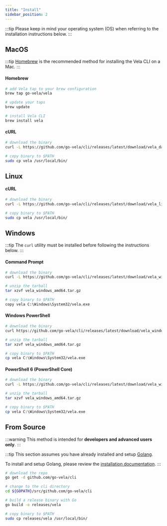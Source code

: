 ```yaml
---
title: "Install"
sidebar_position: 2
---
```


:::tip
Please keep in mind your operating system (OS) when referring to the installation instructions below.
:::

## MacOS

:::tip
[Homebrew](https://brew.sh/) is the recommended method for installing the Vela CLI on a Mac.
:::

#### Homebrew

```sh
# add Vela tap to your brew configuration
brew tap go-vela/vela

# update your taps
brew update

# install Vela CLI
brew install vela
```

#### cURL

```sh
# download the binary
curl -L https://github.com/go-vela/cli/releases/latest/download/vela_darwin_amd64.tar.gz | tar zx

# copy binary to $PATH
sudo cp vela /usr/local/bin/
```

## Linux

#### cURL

```sh
# download the binary
curl -L https://github.com/go-vela/cli/releases/latest/download/vela_linux_amd64.tar.gz | tar zx

# copy binary to $PATH
sudo cp vela /usr/local/bin/
```

## Windows

:::tip
The `curl` utility must be installed before following the instructions below.
:::

#### Command Prompt

```sh
# download the binary
curl -L https://github.com/go-vela/cli/releases/latest/download/vela_windows_amd64.tar.gz --output vela_windows_amd64.tar.gz

# unzip the tarball
tar xzvf vela_windows_amd64.tar.gz

# copy binary to $PATH
copy vela C:\Windows\System32/vela.exe
```

#### Windows PowerShell

```sh
# download the binary
curl https://github.com/go-vela/cli/releases/latest/download/vela_windows_amd64.tar.gz -OutFile vela_windows_amd64.tar.gz

# unzip the tarball
tar xzvf vela_windows_amd64.tar.gz

# copy binary to $PATH
cp vela C:\Windows\System32/vela.exe
```

#### PowerShell 6 (PowerShell Core)

```sh
# download the binary
curl -L https://github.com/go-vela/cli/releases/latest/download/vela_windows_amd64.tar.gz --output vela_windows_amd64.tar.gz

# unzip the tarball
tar xzvf vela_windows_amd64.tar.gz

# copy binary to $PATH
cp vela C:\Windows\System32/vela.exe
```

## From Source

:::warning
This method is intended for **developers and advanced users only**.
:::

:::tip
This section assumes you have already installed and setup [Golang](https://golang.org/).

To install and setup Golang, please review the [installation documentation](https://golang.org/doc/install).
:::

```sh
# download the repo
go get -d github.com/go-vela/cli

# change to the cli directory
cd ${GOPATH}/src/github.com/go-vela/cli

# build a release binary with Go
go build -o releases/vela

# copy binary to $PATH
sudo cp releases/vela /usr/local/bin/
```
